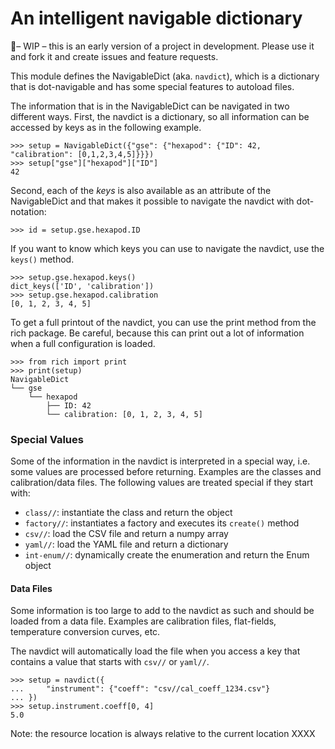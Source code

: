 # An intelligent navigable dictionary


🚧– WIP – this is an early version of a project in development. Please use it 
and fork it and create issues and feature requests.

This module defines the NavigableDict (aka. `navdict`), which is a dictionary
that is dot-navigable and has some special features to autoload files.

The information that is in the NavigableDict can be navigated in two different
ways. First, the navdict is a dictionary, so all information can be accessed by
keys as in the following example.

    >>> setup = NavigableDict({"gse": {"hexapod": {"ID": 42, "calibration": [0,1,2,3,4,5]}}})
    >>> setup["gse"]["hexapod"]["ID"]
    42

Second, each of the _keys_ is also available as an attribute of the
NavigableDict and that makes it possible to navigate the navdict with
dot-notation:

    >>> id = setup.gse.hexapod.ID

If you want to know which keys you can use to navigate the navdict, use
the `keys()` method.

    >>> setup.gse.hexapod.keys()
    dict_keys(['ID', 'calibration'])
    >>> setup.gse.hexapod.calibration
    [0, 1, 2, 3, 4, 5]

To get a full printout of the navdict, you can use the print method from the
rich package. Be careful, because this can print out a lot of information when a
full configuration is loaded.

    >>> from rich import print
    >>> print(setup)
    NavigableDict
    └── gse
        └── hexapod
            ├── ID: 42
            └── calibration: [0, 1, 2, 3, 4, 5]

### Special Values

Some of the information in the navdict is interpreted in a special way, i.e.
some values are processed before returning. Examples are the classes and
calibration/data files. The following values are treated special if they start
with:

* `class//`: instantiate the class and return the object
* `factory//`: instantiates a factory and executes its `create()` method
* `csv//`: load the CSV file and return a numpy array
* `yaml//`: load the YAML file and return a dictionary
* `int-enum//`: dynamically create the enumeration and return the Enum object

#### Data Files

Some information is too large to add to the navdict as such and should be loaded
from a data file. Examples are calibration files, flat-fields, temperature
conversion curves, etc.

The navdict will automatically load the file when you access a key that 
contains a value that starts with `csv//` or `yaml//`.

    >>> setup = navdict({
    ...     "instrument": {"coeff": "csv//cal_coeff_1234.csv"}
    ... })
    >>> setup.instrument.coeff[0, 4]
    5.0

Note: the resource location is always relative to the current location XXXX 
